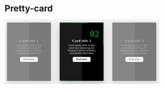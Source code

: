 # Pretty-card
![Image alt](https://github.com/vladsosnov/css-tricks/blob/master/Cards/Pretty%20card/demo.jpg)